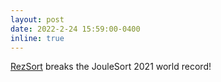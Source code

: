 ```yaml
---
layout: post
date: 2022-2-24 15:59:00-0400
inline: true
---
```


<a href="http://sortbenchmark.org/RezSort2021.pdf">RezSort</a> breaks the JouleSort 2021 world record!



